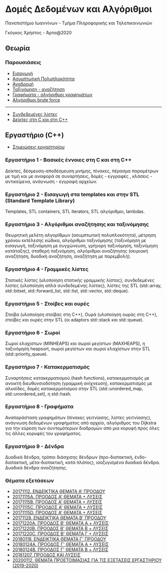 # Δομές Δεδομένων και Αλγόριθμοι

  Πανεπιστήμιο Ιωαννίνων - Τμήμα Πληροφορικής και Τηλεπικοινωνιών
  
  Γκόγκος Χρήστος - Άρτα@2020

## Θεωρία

### Παρουσιάσεις

* [Εισαγωγή](./docs/dda01.pdf)
* [Ασυμπτωτική Πολυπλοκότητα](./docs/dda02.pdf)
* [Αναδρομή](./docs/dda03.pdf)
* [Ταξινόμηση - αναζήτηση](./docs/dda04.pdf)
* [Γραφήματα - αλγόριθμοι γραφημάτων](./docs/dda05.pdf)
* [Αλγόριθμοι brute force](./docs/dda06.pdf)

---

* [Συνδεδεμένες λίστες](./lab04/linked_list.cpp)
* [Δείκτες στη C και στη C++](./appendix_pointers/Pointers%20in%20C%20and%20C++.pdf)

## Εργαστήριο (C++) 

* [Σημειώσεις εργαστηρίου](./ceteiep_dsa_book.pdf)

### Εργαστήριο 1 - Βασικές έννοιες στη C και στη C++

Δείκτες, δέσμευση-αποδέσμευση μνήμης, πίνακες, πέρασμα παραμέτρων με τιμή και με αναφορά σε συναρτήσεις, δομές - εγγραφές , κλάσεις - αντικείμενα, ανάγνωση - εγγραφή αρχείων.

### Εργαστήριο 2 - Εισαγωγή στα templates και στην STL (Standard Template Library)

Templates, STL containers, STL iterators, STL αλγόριθμοι, lambdas.

### Εργαστήριο 3 - Αλγόριθμοι αναζήτησης και ταξινόμησης

Θεωρητική μελέτη αλγορίθμων (ασυμπτωτική πολυπλοκότητα), μέτρηση χρόνου εκτέλεσης κώδικα, αλγόριθμοι ταξινόμησης (ταξινόμηση με εισαγωγή, ταξινόμηση με συγχώνευση, γρήγορη ταξινόμηση, ταξινόμηση κατάταξης), σταθερή ταξινόμηση, αλγόριθμοι αναζήτησης (σειριακή αναζήτηση, δυαδική αναζήτηση, αναζήτηση με παρεμβολή).

### Εργαστήριο 4 - Γραμμικές λίστες

Στατικές λίστες (υλοποίηση στατικής γραμμικής λίστας), συνδεδεμένες λίστες (υλοποίηση απλά συνδεδεμένης λίστας), λίστες της STL (std::array, std::bitset, std::forward_list, std::list, std::vector, std::deque).

### Εργαστήριο 5 - Στοίβες και ουρές

Στοίβα (υλοποίηση στοίβας στη C++), Ουρά (υλοποίηση ουράς στη C++), στοίβες και ουρές στην STL (οι adaptors std::stack και std::queue).

### Εργαστήριο 6 - Σωροί

Σωροί ελαχίστων (MINHEAPS) και σωροί μεγίστων (MAXHEAPS), η ταξινόμηση heapsort, σωροί μεγίστων και σωροί ελαχίστων στην STL (std::priority_queue).

### Εργαστήριο 7 - Κατακερματισμός

Συναρτήσεις κατακερματισμού (hash functions), κατακερματισμός με ανοικτή διευθυνσιοδότηση (γραμμική ανίχνευση), κατακερματισμός με αλυσίδες, δομές κατακερματισμού στην STL (std::unordered_map, std::unordered_set), η std::hash.

### Εργαστήριο 8 - Γραφήματα

Αναπαράσταση γραφημάτων (πίνακες γειτνίασης, λίστες γειτνίασης), ανάγνωση δεδομένων γραφήματος από αρχείο, αλγόριθμος του Dijkstra για την εύρεση των συντομότερων διαδρομών από μια κορυφή προς όλες τις άλλες κορυφές του γραφήματος.

### Εργαστήριο 9 - Δένδρα

Δυαδικά δένδρα, τρόποι διάσχισης δένδρων (προ-διατακτική, ένδο-διατακτική, μέτα-διατακτική, κατά πλάτος), ισοζυγισμένα δυαδικά δένδρα. Δυαδικά δένδρα αναζήτησης.


### Θέματα εξετάσεων

* [20171112. ΕΝΔΕΙΚΤΙΚΑ ΘΕΜΑΤΑ Α' ΠΡΟΟΔΟΥ](./docs/20171112.%20ΕΝΔΕΙΚΤΙΚΑ%20ΘΕΜΑΤΑ%20Α'%20ΠΡΟΟΔΟΥ.pdf)
* [20171115A. ΠΡΟΟΔΟΣ Α' ΘΕΜΑΤΑ + ΛΥΣΕΙΣ](./docs/20171115A.%20ΠΡΟΟΔΟΣ%20Α'%20ΘΕΜΑΤΑ%20+%20ΛΥΣΕΙΣ.pdf)
* [20171115B. ΠΡΟΟΔΟΣ Α' ΘΕΜΑΤΑ + ΛΥΣΕΙΣ](./docs/20171115B.%20ΠΡΟΟΔΟΣ%20Α'%20ΘΕΜΑΤΑ%20+%20ΛΥΣΕΙΣ.pdf)
* [20171115C. ΠΡΟΟΔΟΣ Α' ΘΕΜΑΤΑ + ΛΥΣΕΙΣ](./docs/20171115C.%20ΠΡΟΟΔΟΣ%20Α'%20ΘΕΜΑΤΑ%20+%20ΛΥΣΕΙΣ.pdf)
* [20171115D. ΠΡΟΟΔΟΣ Α' ΘΕΜΑΤΑ + ΛΥΣΕΙΣ](./docs/20171115D.%20ΠΡΟΟΔΟΣ%20Α'%20ΘΕΜΑΤΑ+ΛΥΣΕΙΣ.pdf)
* [20171128. ΕΝΔΕΙΚΤΙΚΑ ΘΕΜΑΤΑ B' ΠΡΟΟΔΟΥ](./docs/20171128.%20ΕΝΔΕΙΚΤΙΚΑ%20ΘΕΜΑΤΑ%20B'%20ΠΡΟΟΔΟΥ.pdf)
* [20171220A. ΠΡΟΟΔΟΣ B' ΘΕΜΑΤΑ A + ΛΥΣΕΙΣ](./docs/20171220A.%20ΠΡΟΟΔΟΣ%20B'%20ΘΕΜΑΤΑ%20A%20+%20ΛΥΣΕΙΣ.pdf)
* [20171220B. ΠΡΟΟΔΟΣ B' ΘΕΜΑΤΑ B + ΛΥΣΕΙΣ](./docs/20171220B.%20ΠΡΟΟΔΟΣ%20B'%20ΘΕΜΑΤΑ%20B%20+%20ΛΥΣΕΙΣ.pdf)
* [20171220C. ΠΡΟΟΔΟΣ B' ΘΕΜΑΤΑ Γ + ΛΥΣΕΙΣ](./docs/20171220C.%20ΠΡΟΟΔΟΣ%20B'%20ΘΕΜΑΤΑ%20Γ%20+%20ΛΥΣΕΙΣ.pdf)
* [20180118. ΕΝΔΕΙΚΤΙΚΑ ΘΕΜΑΤΑ Γ' ΠΡΟΟΔΟΥ](./docs/20180118.%20ΕΝΔΕΙΚΤΙΚΑ%20ΘΕΜΑΤΑ%20Γ'%20ΠΡΟΟΔΟΥ.pdf)
* [20180124A. ΠΡΟΟΔΟΣ Γ' ΘΕΜΑΤΑ Α + ΛΥΣΕΙΣ](./docs/20180124A.%20ΠΡΟΟΔΟΣ%20Γ'%20ΘΕΜΑΤΑ%20Α%20ΚΑΙ%20ΛΥΣΕΙΣ.pdf)
* [20180124B. ΠΡΟΟΔΟΣ Γ' ΘΕΜΑΤΑ B + ΛΥΣΕΙΣ](./docs/20180124B.%20ΠΡΟΟΔΟΣ%20Γ'%20ΘΕΜΑΤΑ%20B%20ΚΑΙ%20ΛΥΣΕΙΣ.pdf)
* [20181207. ΠΡΟΟΔΟΣ ΚΑΙ ΛΥΣΕΙΣ](./docs/20181207.%20ΠΡΟΟΔΟΣ%20ΚΑΙ%20ΛΥΣΕΙΣ.pdf)
* [20200112. ΘΕΜΑΤΑ ΠΡΟΕΤΟΙΜΑΣΙΑΣ ΓΙΑ ΤΙΣ ΕΞΕΤΑΣΕΙΣ ΕΡΓΑΣΤΗΡΙΟΥ (2019-2020)](./docs/20200112.%20ΘΕΜΑΤΑ%20ΠΡΟΕΤΟΙΜΑΣΙΑΣ%20ΓΙΑ%20ΤΙΣ%20ΕΞΕΤΑΣΕΙΣ%20ΕΡΓΑΣΤΗΡΙΟΥ%20(2019-2020).pdf)


<!-- ### Παραρτήματα

#### Α. Εγκατάσταση περιβάλλοντος ανάπτυξης προγραμμάτων C++

Εγκατάσταση gcc σε Windows. Ρύθμιση Visual Studio Code για ανάπτυξη και αποσφαλμάτωση προγραμμάτων σε C++. Online C++ compilers.

#### Β. Eισαγωγή στο TDD (Test Driven Development)

Test Driven Development στη C++ με τη βιβλιοθήκη [catch](https://github.com/philsquared/Catch)
 -->
